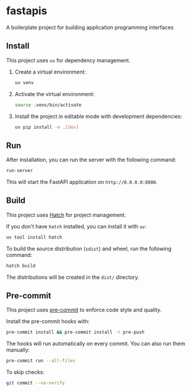 # fastapis

A boilerplate project for building application programming interfaces

## Install

This project uses `uv` for dependency management.

1.  Create a virtual environment:

    ```bash
    uv venv
    ```

2.  Activate the virtual environment:

    ```bash
    source .venv/bin/activate
    ```

3.  Install the project in editable mode with development dependencies:

    ```bash
    uv pip install -e .[dev]
    ```

## Run

After installation, you can run the server with the following command:

```bash
run-server
```

This will start the FastAPI application on `http://0.0.0.0:8000`.

## Build

This project uses [Hatch](https://hatch.pypa.io/latest/) for project management.

If you don't have `hatch` installed, you can install it with `uv`:

```bash
uv tool install hatch
```

To build the source distribution (`sdist`) and wheel, run the following command:

```bash
hatch build
```

The distributions will be created in the `dist/` directory.

## Pre-commit

This project uses [pre-commit](https://pre-commit.com/) to enforce code style and quality.

Install the pre-commit hooks with:

```bash
pre-commit install && pre-commit install -t pre-push
```

The hooks will run automatically on every commit. You can also run them manually:

```bash
pre-commit run --all-files
```

To skip checks:

```bash
git commit --no-verify
```
